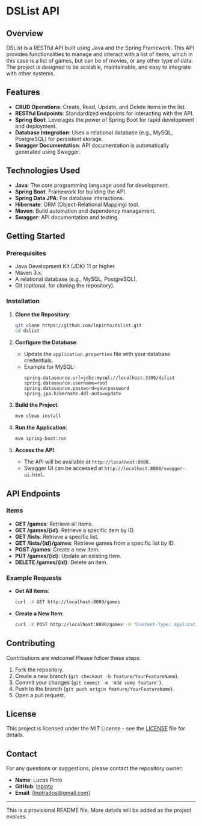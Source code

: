 # DSList API

## Overview

DSList is a RESTful API built using Java and the Spring Framework. This API provides functionalities to manage and interact with a list of items, which in this case is a list of games, but can be of movies, or any other type of data. The project is designed to be scalable, maintainable, and easy to integrate with other systems.

## Features

- **CRUD Operations**: Create, Read, Update, and Delete items in the list.
- **RESTful Endpoints**: Standardized endpoints for interacting with the API.
- **Spring Boot**: Leverages the power of Spring Boot for rapid development and deployment.
- **Database Integration**: Uses a relational database (e.g., MySQL, PostgreSQL) for persistent storage.
- **Swagger Documentation**: API documentation is automatically generated using Swagger.

## Technologies Used

- **Java**: The core programming language used for development.
- **Spring Boot**: Framework for building the API.
- **Spring Data JPA**: For database interactions.
- **Hibernate**: ORM (Object-Relational Mapping) tool.
- **Maven**: Build automation and dependency management.
- **Swagger**: API documentation and testing.

## Getting Started

### Prerequisites

- Java Development Kit (JDK) 11 or higher.
- Maven 3.x.
- A relational database (e.g., MySQL, PostgreSQL).
- Git (optional, for cloning the repository).

### Installation

1. **Clone the Repository**:
   ```bash
   git clone https://github.com/lnpinto/dslist.git
   cd dslist
   ```

2. **Configure the Database**:
   - Update the `application.properties` file with your database credentials.
   - Example for MySQL:
     ```properties
     spring.datasource.url=jdbc:mysql://localhost:3306/dslist
     spring.datasource.username=root
     spring.datasource.password=yourpassword
     spring.jpa.hibernate.ddl-auto=update
     ```

3. **Build the Project**:
   ```bash
   mvn clean install
   ```

4. **Run the Application**:
   ```bash
   mvn spring-boot:run
   ```

5. **Access the API**:
   - The API will be available at `http://localhost:8080`.
   - Swagger UI can be accessed at `http://localhost:8080/swagger-ui.html`.

## API Endpoints

### Items

- **GET /games**: Retrieve all items.
- **GET /games/{id}**: Retrieve a specific item by ID.
- **GET /lists**: Retrieve a specific list.
- **GET /lists/{id}/games**: Retrieve games from a specific list by ID.
- **POST /games**: Create a new item.
- **PUT /games/{id}**: Update an existing item.
- **DELETE /games/{id}**: Delete an item.

### Example Requests

- **Get All Items**:
  ```bash
  curl -X GET http://localhost:8080/games
  ```

- **Create a New Item**:
  ```bash
  curl -X POST http://localhost:8080/games -H "Content-Type: application/json" -d '{"name": "New Item", "description": "This is a new item"}'
  ```

## Contributing

Contributions are welcome! Please follow these steps:

1. Fork the repository.
2. Create a new branch (`git checkout -b feature/YourFeatureName`).
3. Commit your changes (`git commit -m 'Add some feature'`).
4. Push to the branch (`git push origin feature/YourFeatureName`).
5. Open a pull request.

## License

This project is licensed under the MIT License - see the [LICENSE](LICENSE) file for details.

## Contact

For any questions or suggestions, please contact the repository owner:

- **Name**: Lucas Pinto
- **GitHub**: [lnpinto](https://github.com/lnpinto)
- **Email**: [lnptrados@gmail.com]

---

This is a provisional README file. More details will be added as the project evolves.
